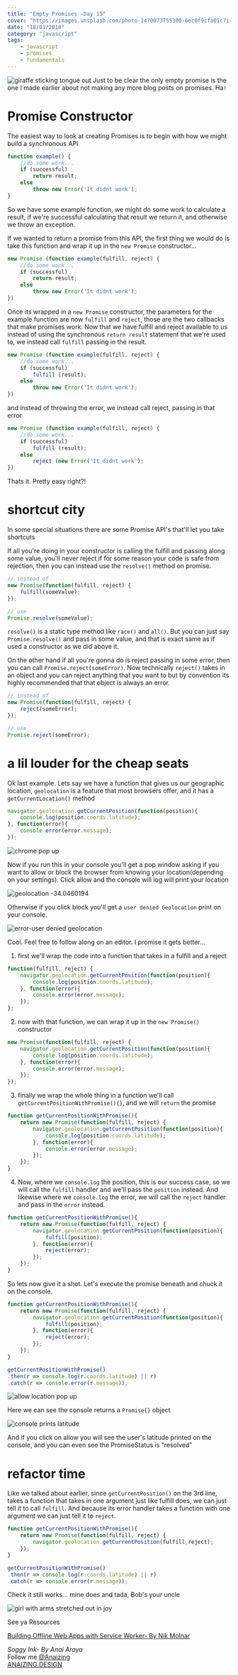 ```yaml
---
title: "Empty Promises -Day 15"
cover: "https://images.unsplash.com/photo-1470073755300-6ec0f9cfa01c?ixlib=rb-0.3.5&ixid=eyJhcHBfaWQiOjEyMDd9&s=644f6ac0c5c1568cf26610d934e14635&auto=format&fit=crop&w=755&q=80"
date: "18/01/2018"
category: "javascript"
tags:
    - javascript
    - promises
    - fundamentals
---
```


![giraffe sticking tongue out](https://images.unsplash.com/photo-1470073755300-6ec0f9cfa01c?ixlib=rb-0.3.5&ixid=eyJhcHBfaWQiOjEyMDd9&s=644f6ac0c5c1568cf26610d934e14635&auto=format&fit=crop&w=755&q=80)
Just to be clear the only empty promise is the one I made earlier about not making any more blog posts on promises. Ha`!`

# Promise Constructor

The easiest way to look at creating Promises is to begin with how we might build a synchronous API

```js
function example() {
    //do some work...
    if (successful)
        return result;
    else
        throw new Error('It didnt work');
}
```

So we have some example function, we might do some work to calculate a result, if we're successful calculating that result we return it, and otherwise we throw an exception.

If we wanted to return a promise from this API, the first thing we would do is take this function and wrap it up in the `new Promise` constructor...

```js
new Promise (function example(fulfill, reject) {
    //do some work...
    if (successful)
        return result;
    else
        throw new Error('It didnt work');
})
```

Once its wrapped in a `new Promise` constructor, the parameters for the example function are now `fulfill` and `reject`, those are the two callbacks that make promises work.
Now that we have fulfill and reject available to us instead of using the synchronous `return result` statement that we're used to, we instead call `fulfill` passing in the result.

```js
new Promise (function example(fulfill, reject) {
    //do some work...
    if (successful)
        fulfill (result);
    else
        throw new Error('It didnt work');
})
```
and instead of throwing the error, we instead call reject, passing in that error

```js
new Promise (function example(fulfill, reject) {
    //do some work...
    if (successful)
        fulfill (result);
    else
        reject (new Error('It didnt work');
})
```
Thats it. Pretty easy right?!

# shortcut city

In some special situations there are some Promise API's that'll let you take shortcuts

If all you're doing in your constructor is calling the fulfill and passing along some value, you'll never reject if for some reason your code is safe from rejection, then you can instead use the `resolve()` method on promise.

```js
// instead of 
new Promise(function(fulfill, reject) {
    fulfill(someValue);
});

// use
Promise.resolve(someValue);
```

`resolve()` is a static type method like `race()` and `all()`. But you can just say `Promise.resolve()` and pass in some value, and that is exact same as if used a constructor as we did above it.


On the other hand if all you're gonna do is reject passing in some error, then you can call `Promise.reject(someError)`. Now technically `reject()` takes in an object and you can reject anything that you want to but by convention its highly recommended that that object is always an error.

```js
// instead of 
new Promise(function(fulfill, reject) {
    reject(someError);
});

// use
Promise.reject(someError);
```

# a lil louder for the cheap seats

Ok last example. Lets say we have a function that gives us our geographic location, `geolocation` is a feature that most browsers offer, and it has a `getCurrentLocation()` method

```js
navigator.geolocation.getCurrentPosition(function(position){
    console.log(position.coords.latitude);
}, function(error){
    console.error(error.message);
});
```

![chrome pop up](https://scontent-syd2-1.xx.fbcdn.net/v/t1.0-9/27336809_10159816510795117_5095913736021965314_n.jpg?oh=6ec596b8c76aaef1427a8965c9a56329&oe=5B22ECA4)

Now if you run this in your console you'll get a pop window asking if you want to allow or block  the browser from knowing your location(depending on your settings). Click allow and the console will log will print your location

![geolocation -34.0460194](https://scontent-syd2-1.xx.fbcdn.net/v/t1.0-9/27072623_10159816512170117_8370547475061278306_n.jpg?oh=7aeab2ef54c4b906bec537a49a973c44&oe=5AD91730)

Otherwise if you click block you'll get a `user denied Geolocation` print on your console.

![error-user denied geolocation](https://scontent-syd2-1.xx.fbcdn.net/v/t1.0-9/26991937_10159816508385117_7797497115545999816_n.jpg?oh=21b3391b1a14b87c002714c8cc7a9268&oe=5B1C14B0)

Cool. Feel free to follow along on an editor. I promise it gets better...

1. first we'll wrap the code into a function that takes in a fulfill and a reject


```js
function(fulfill, reject) {
    navigator.geolocation.getCurrentPosition(function(position){
        console.log(position.coords.latitude);
    }, function(error){
        console.error(error.message);
    });
};
```

2. now with that function, we can wrap it up in the `new Promise()` constructor

```js
new Promise(function(fulfill, reject) {
    navigator.geolocation.getCurrentPosition(function(position){
        console.log(position.coords.latitude);
    }, function(error){
        console.error(error.message);
    });
});
```

3. finally we wrap the whole thing in a function we'll call `getCurrentPositionWithPromise(){}`, and we will `return` the promise

```js
function getCurrentPositionWithPromise(){
    return new Promise(function(fulfill, reject) {
        navigator.geolocation.getCurrentPosition(function(position){
            console.log(position.coords.latitude);
        }, function(error){
            console.error(error.message);
        });
    });
}
```

4. Now, where we `console.log` the position, this is our success case, so we will call the `fulfill` handler and we'll pass the `position` instead. And likewise where we `console.log` the error, we will call the `reject` handler and pass in the `error` instead.

```js
function getCurrentPositionWithPromise(){
    return new Promise(function(fulfill, reject) {
        navigator.geolocation.getCurrentPosition(function(position){
            fulfill(position);
        }, function(error){
            reject(error);
        });
    });
}
```


So lets now give it a shot. Let's execute the promise beneath and chuck it on the console.

```js
function getCurrentPositionWithPromise(){
    return new Promise(function(fulfill, reject) {
        navigator.geolocation.getCurrentPosition(function(position){
            fulfill(position);
        }, function(error){
            reject(error);
        });
    });
}

getCurrentPositionWithPromise()
.then(r => console.log(r.coords.latitude) || r)
.catch(r => console.error(r.message));
```

![allow location pop up](https://scontent-syd2-1.xx.fbcdn.net/v/t1.0-9/27067690_10159816820295117_8100961055969671214_n.jpg?oh=890a6c5cb69533d60cd4141baa21f662&oe=5B1FDDEE)

Here we can see the console returns a `Promise{}` object


![console prints latitude](https://scontent-syd2-1.xx.fbcdn.net/v/t1.0-9/27067681_10159816766425117_7711497833909562363_n.jpg?oh=6cb197f8521038d8f5d47692635dfef5&oe=5B1CEA32)

And if you click on allow you will see the user's latitude printed on the console, and you can even see the PromiseStatus is "resolved"


# refactor time

Like we talked about earlier, since `getCurrentPosition()` on the 3rd line, takes a function that takes in one argument just like fulfill does, we can just tell it to call `fulfill`. And because its error handler takes a function with one argument we can just tell it to `reject`.


```js
function getCurrentPositionWithPromise(){
    return new Promise(function(fulfill, reject) {
        navigator.geolocation.getCurrentPosition(fulfill,reject);
    });
}

getCurrentPositionWithPromise()
.then(r => console.log(r.coords.latitude) || r)
.catch(r => console.error(r.message));
```
Check it still works... mine does and tada, Bob's your uncle

![girl with arms stretched out in joy](https://images.unsplash.com/photo-1503944168849-8bf86875bbd8?ixlib=rb-0.3.5&ixid=eyJhcHBfaWQiOjEyMDd9&s=2a335dacc73eae08f2717edfda4652ab&auto=format&fit=crop&w=753&q=80)







See ya
Resources

[Building Offline Web Apps with Service Worker- By Nik Molnar ](https://app.pluralsight.com/library/courses/building-offline-web-apps-service-worker/table-of-contents)

_Soggy Ink- By Anai Araya_<br>
Follow me [@Anaizing](https://twitter.com/Anaizing) <br>
[ANAIZING.DESIGN](https://anaizing.design/)